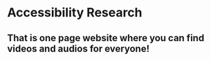 # Accessibility Research

## That is one page website where you can find videos and audios for everyone!
